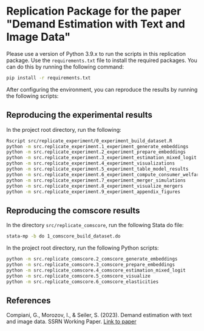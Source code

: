 # Replication Package for the paper "Demand Estimation with Text and Image Data"

Please use a version of Python 3.9.x to run the scripts in this replication package. Use the `requirements.txt` file to install the required packages. You can do this by running the following command:

```bash
pip install -r requirements.txt
```

After configuring the environment, you can reproduce the results by running the following scripts:

## Reproducing the experimental results

In the project root directory, run the following:

```bash
Rscript src/replicate_experiment/0_experiment_build_dataset.R
python -m src.replicate_experiment.1_experiment_generate_embeddings
python -m src.replicate_experiment.2_experiment_prepare_embeddings
python -m src.replicate_experiment.3_experiment_estimation_mixed_logit
python -m src.replicate_experiment.4_experiment_visualizations
python -m src.replicate_experiment.5_experiment_table_model_results
python -m src.replicate_experiment.6_experiment_compute_consumer_welfare
python -m src.replicate_experiment.7_experiment_merger_simulations
python -m src.replicate_experiment.8_experiment_visualize_mergers
python -m src.replicate_experiment.9_experiment_appendix_figures
```

## Reproducing the comscore results

In the directory `src/replicate_comscore`, run the following Stata do file:

```bash
stata-mp -b do 1_comscore_build_dataset.do
```

In the project root directory, run the following Python scripts:

```bash
python -m src.replicate_comscore.2_comscore_generate_embeddings
python -m src.replicate_comscore.3_comscore_prepare_embeddings
python -m src.replicate_comscore.4_comscore_estimation_mixed_logit
python -m src.replicate_comscore.5_comscore_visualize
python -m src.replicate_comscore.6_comscore_elasticities
```
## References

Compiani, G., Morozov, I., & Seiler, S. (2023). Demand estimation with text and image data. SSRN Working Paper. [Link to paper](https://papers.ssrn.com/sol3/papers.cfm?abstract_id=4588941)
